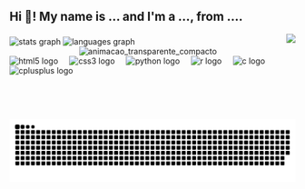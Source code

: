 <h2 align="left">Hi 👋! My name is ... and I'm a ..., from ....</h2>
<img align="right" height="150" src="https://img1.picmix.com/output/stamp/normal/7/7/4/8/2628477_d6f69.gif"  />

###
###

<div align="left">
  <img src="https://github-readme-stats.vercel.app/api?username=nathalialo&hide_title=false&hide_rank=false&show_icons=true&include_all_commits=true&count_private=true&disable_animations=false&theme=dracula&locale=en&hide_border=false" height="150" alt="stats graph"  />

   <img src="https://github-readme-stats.vercel.app/api/top-langs?username=nathalialo&locale=en&hide_title=false&layout=compact&card_width=320&langs_count=5&theme=dracula&hide_border=false" height="150" alt="languages graph"  />
</div>
<div align="center">
  <img src="./animacao_transparente_compacto.gif" alt="animacao_transparente_compacto" width="150"></div>
<div align="left">
  <img src="https://cdn.jsdelivr.net/gh/devicons/devicon/icons/html5/html5-original.svg" height="30" alt="html5 logo"  />
  <img width="12" />
  <img src="https://cdn.jsdelivr.net/gh/devicons/devicon/icons/css3/css3-original.svg" height="30" alt="css3 logo"  />
  <img width="12" />
  <img src="https://cdn.jsdelivr.net/gh/devicons/devicon/icons/python/python-original.svg" height="30" alt="python logo"  />
  <img width="12" />
  <img src="https://cdn.jsdelivr.net/gh/devicons/devicon/icons/r/r-original.svg" height="30" alt="r logo"  />
  <img width="12" />
  <img src="https://cdn.jsdelivr.net/gh/devicons/devicon/icons/c/c-original.svg" height="30" alt="c logo"  />
  <img width="12" />
  <img src="https://cdn.jsdelivr.net/gh/devicons/devicon/icons/cplusplus/cplusplus-original.svg" height="30" alt="cplusplus logo"  />
</div>

###

<div align="left">
</div>

<div>
 
  ![Snake animation](https://github.com/nathalialo/nathalialo/blob/output/github-contribution-grid-snake.svg)
 
</div></div>
